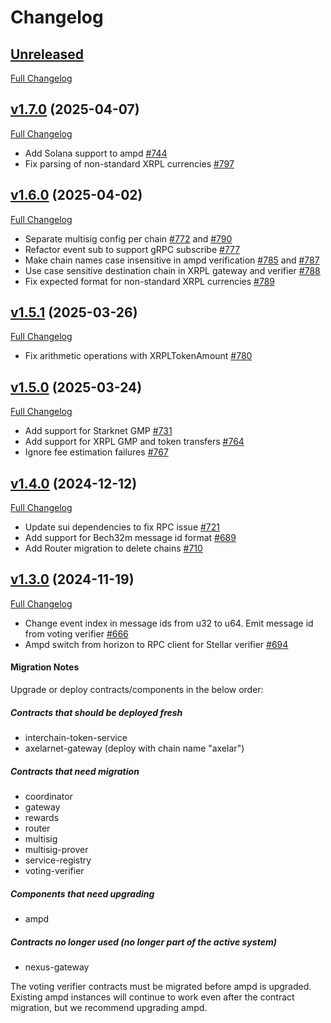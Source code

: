 # Changelog

## [Unreleased](https://github.com/axelarnetwork/axelar-amplifier/tree/HEAD)

[Full Changelog](https://github.com/axelarnetwork/axelar-amplifier/compare/ampd-v1.7.0..HEAD)

## [v1.7.0](https://github.com/axelarnetwork/axelar-amplifier/tree/ampd-v1.7.0) (2025-04-07)

[Full Changelog](https://github.com/axelarnetwork/axelar-amplifier/compare/ampd-v1.6.0..ampd-v1.7.0)

- Add Solana support to ampd [#744](https://github.com/axelarnetwork/axelar-amplifier/pull/744)
- Fix parsing of non-standard XRPL currencies [#797](https://github.com/axelarnetwork/axelar-amplifier/pull/797)

## [v1.6.0](https://github.com/axelarnetwork/axelar-amplifier/tree/ampd-v1.6.0) (2025-04-02)

[Full Changelog](https://github.com/axelarnetwork/axelar-amplifier/compare/ampd-v1.5.1..ampd-v1.6.0)

- Separate multisig config per chain [#772](https://github.com/axelarnetwork/axelar-amplifier/pull/772) and [#790](https://github.com/axelarnetwork/axelar-amplifier/pull/790)
- Refactor event sub to support gRPC subscribe [#777](https://github.com/axelarnetwork/axelar-amplifier/pull/777)
- Make chain names case insensitive in ampd verification [#785](https://github.com/axelarnetwork/axelar-amplifier/pull/785) and [#787](https://github.com/axelarnetwork/axelar-amplifier/pull/787)
- Use case sensitive destination chain in XRPL gateway and verifier [#788](https://github.com/axelarnetwork/axelar-amplifier/pull/788)
- Fix expected format for non-standard XRPL currencies [#789](https://github.com/axelarnetwork/axelar-amplifier/pull/789)

## [v1.5.1](https://github.com/axelarnetwork/axelar-amplifier/tree/ampd-v1.5.1) (2025-03-26)

[Full Changelog](https://github.com/axelarnetwork/axelar-amplifier/compare/ampd-v1.5.0..ampd-v1.5.1)

- Fix arithmetic operations with XRPLTokenAmount [#780](https://github.com/axelarnetwork/axelar-amplifier/pull/780)

## [v1.5.0](https://github.com/axelarnetwork/axelar-amplifier/tree/ampd-v1.5.0) (2025-03-24)

[Full Changelog](https://github.com/axelarnetwork/axelar-amplifier/compare/ampd-v1.4.0..ampd-v1.5.0)

- Add support for Starknet GMP [#731](https://github.com/axelarnetwork/axelar-amplifier/pull/731)
- Add support for XRPL GMP and token transfers [#764](https://github.com/axelarnetwork/axelar-amplifier/pull/764)
- Ignore fee estimation failures [#767](https://github.com/axelarnetwork/axelar-amplifier/pull/767)

## [v1.4.0](https://github.com/axelarnetwork/axelar-amplifier/tree/ampd-v1.4.0) (2024-12-12)

[Full Changelog](https://github.com/axelarnetwork/axelar-amplifier/compare/ampd-v1.3.0..ampd-v1.4.0)

- Update sui dependencies to fix RPC issue [#721](https://github.com/axelarnetwork/axelar-amplifier/pull/721)
- Add support for Bech32m message id format [#689](https://github.com/axelarnetwork/axelar-amplifier/pull/689)
- Add Router migration to delete chains [#710](https://github.com/axelarnetwork/axelar-amplifier/pull/710)

## [v1.3.0](https://github.com/axelarnetwork/axelar-amplifier/tree/ampd-v1.3.0) (2024-11-19)

[Full Changelog](https://github.com/axelarnetwork/axelar-amplifier/compare/ampd-v1.2.0..ampd-v1.3.0)

- Change event index in message ids from u32 to u64. Emit message id from voting verifier [#666](https://github.com/axelarnetwork/axelar-amplifier/pull/666)
- Ampd switch from horizon to RPC client for Stellar verifier [#694](https://github.com/axelarnetwork/axelar-amplifier/pull/694)

#### Migration Notes
Upgrade or deploy contracts/components in the below order:

##### Contracts that should be deployed fresh
- interchain-token-service
- axelarnet-gateway (deploy with chain name "axelar")

##### Contracts that need migration
- coordinator
- gateway
- rewards
- router
- multisig
- multisig-prover
- service-registry
- voting-verifier

##### Components that need upgrading
- ampd

##### Contracts no longer used (no longer part of the active system)
- nexus-gateway

The voting verifier contracts must be migrated before ampd is upgraded. Existing ampd instances will continue to work even after the contract migration, but we recommend upgrading ampd.

